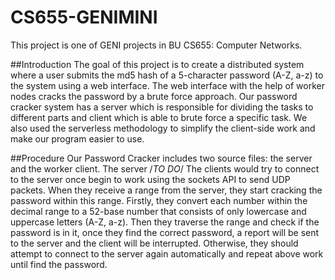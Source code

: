 # CS655-GENIMINI

This project is one of GENI projects in BU CS655: Computer Networks.

##Introduction
The goal of this project is to create a distributed system where a user submits the md5 hash of a 5-character password (A-Z, a-z) to the system using a web interface. The web interface with the help of worker nodes cracks the password by a brute force approach. Our password cracker system has a server which is responsible for dividing the tasks to different parts and client which is able to brute force a specific task. We also used the serverless methodology to simplify the client-side work and make our program easier to use.

##Procedure
Our Password Cracker includes two source files: the server and the worker client.
The server /*TO DO*/
The clients would try to connect to the server once begin to work using the sockets API to send UDP packets. When they receive a range from the server, they start cracking the password within this range. Firstly, they convert each number within the decimal range to a 52-base number that consists of only lowercase and uppercase letters (A-Z, a-z). Then they traverse the range and check if the password is in it, once they find the correct password, a report will be sent to the server and the client will be interrupted. Otherwise, they should attempt to connect to the server again automatically and repeat above work until find the password.

